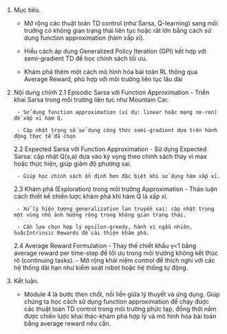 1. Mục tiêu. 

    - Mở rộng các thuật toán TD control (như Sarsa, Q-learning) sang môi trường có không gian trạng thái liên tục hoặc rất lớn bằng cách sử dụng function approximation (hàm xấp xỉ).

   - Hiểu cách áp dụng Generalized Policy Iteration (GPI) kết hợp với semi-gradient TD để học chính sách tối ưu.

    - Khám phá thêm một cách mô hình hóa bài toán RL thông qua Average Reward, phù hợp với môi trường liên tục lâu dài

2. Nội dung chính 
    2.1 Episodic Sarsa với Function Approximation
        - Triển khai Sarsa trong môi trường liên tục như Mountain Car.

        - Sử dụng function approximation (ví dụ: linear hoặc mạng nơ‑ron) để xấp xỉ hàm Q.

        - Cập nhật trọng số sử dụng công thức semi-gradient dựa trên hành động thực tế đã chọn
    
    2.2 Expected Sarsa với Function Approximation
        - Sử dụng Expected Sarsa: cập nhật Q(s,a) dựa vào kỳ vọng theo chính sách thay vì max hoặc thực hiện, giúp giảm độ phương sai.

        - Giúp học chính sách ổn định hơn đặc biệt khi sử dụng hàm xấp xỉ.

    2.3 Khám phá (Exploration) trong môi trường Approximation
        - Thảo luận cách thiết kế chiến lược khám phá khi hàm Q là xấp xỉ.

        - Xử lý hiện tượng generalization lan truyền sai: cập nhật trong một vùng nhỏ ảnh hưởng rộng trong không gian trạng thái.

        - Cần lựa chọn hợp lý epsilon‑greedy, hành vi ngẫu nhiên, hoặcIntrinsic Rewards để cải thiện khám phá.
    
    2.4 Average Reward Formulation
        - Thay thế chiết khấu γ<1 bằng average reward per time-step để tối ưu trong môi trường không kết thúc rõ (continuing tasks).
        - Mở rộng khái niệm control để thích nghi với các hệ thống dài hạn như kiểm soát robot hoặc hệ thống tự động.

3. Kết luận.
    - Module 4 là bước then chốt, nối liền giữa lý thuyết và ứng dụng. Giúp chúng ta học cách sử dụng function approximation để chạy được các thuật toán TD control trong môi trường phức tạp, đồng thời nắm được chiến lược khai thác-khám phá hợp lý và mô hình hóa bài toán bằng average reward nếu cần.

